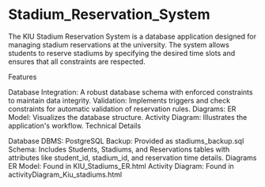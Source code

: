 # Stadium_Reservation_System
The KIU Stadium Reservation System is a database application designed for managing stadium reservations at the university. The system allows students to reserve stadiums by specifying the desired time slots and ensures that all constraints are respected.

Features

Database Integration: A robust database schema with enforced constraints to maintain data integrity.
Validation: Implements triggers and check constraints for automatic validation of reservation rules.
Diagrams:
ER Model: Visualizes the database structure.
Activity Diagram: Illustrates the application's workflow.
Technical Details

Database
DBMS: PostgreSQL
Backup: Provided as stadiums_backup.sql
Schema: Includes Students, Stadiums, and Reservations tables with attributes like student_id, stadium_id, and reservation time details.
Diagrams
ER Model: Found in KIU_Stadiums_ER.html​
Activity Diagram: Found in activityDiagram_Kiu_stadiums.html​
